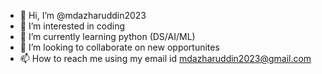 - 👋 Hi, I’m @mdazharuddin2023
- 👀 I’m interested in coding
- 🌱 I’m currently learning python (DS/AI/ML)
- 💞️ I’m looking to collaborate on new opportunites
- 📫 How to reach me using my email id mdazharuddin2023@gmail.com

<!---
mdazharuddin2023/mdazharuddin2023 is a ✨ special ✨ repository because its `README.md` (this file) appears on your GitHub profile.
You can click the Preview link to take a look at your changes.
--->
